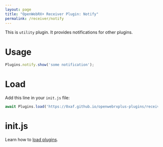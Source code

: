 ```yaml
---
layout: page
title: "OpenWebRX+ Receiver Plugin: Notify"
permalink: /receiver/notify
---
```


This is `utility` plugin. It provides notifications for other plugins.

# Usage
```js
Plugins.notify.show('some notification');
```

# Load
Add this line in your `init.js` file:
```js
await Plugins.load('https://0xaf.github.io/openwebrxplus-plugins/receiver/notify/notify.js');
```

# init.js
Learn how to [load plugins](/openwebrxplus-plugins/#load-plugins).
